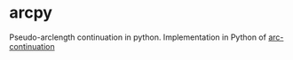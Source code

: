 # arcpy
Pseudo-arclength continuation in python.
Implementation in Python of [arc-continuation](https://github.com/jmakazaga/arc-continuation)
